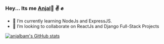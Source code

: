 ### Hey... Its me [Anjal](github.com/anjalbam)👋 :v: :fist:

- 🌱 I’m currently learning NodeJs and ExpressJS.
- 👯 I’m looking to collaborate on ReactJs and Django Full-Stack Projects

[![anjalbam's GitHub stats](https://github-readme-stats.vercel.app/api?username=anjalbam&count_private=true)](https://github.com/anuraghazra/github-readme-stats)

<!--
**AnjalBam/anjalbam** is a ✨ _special_ ✨ repository because its `README.md` (this file) appears on your GitHub profile.

Here are some ideas to get you started:

- 🔭 I’m currently working on ...
- 🌱 I’m currently learning ...
- 👯 I’m looking to collaborate on ...
- 🤔 I’m looking for help with ...
- 💬 Ask me about ...
- 📫 How to reach me: ...
- 😄 Pronouns: ...
- ⚡ Fun fact: ...
-->
